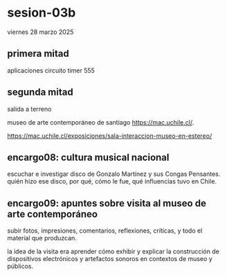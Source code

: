 # sesion-03b

viernes 28 marzo 2025

## primera mitad

aplicaciones circuito timer 555

## segunda mitad

salida a terreno

museo de arte contemporáneo de santiago <https://mac.uchile.cl/>.

<https://mac.uchile.cl/exposiciones/sala-interaccion-museo-en-estereo/>

## encargo08: cultura musical nacional

escuchar e investigar disco de Gonzalo Martínez y sus Congas Pensantes. quién hizo ese disco, por qué, cómo le fue, qué influencias tuvo en Chile.

## encargo09: apuntes sobre visita al museo de arte contemporáneo

subir fotos, impresiones, comentarios, reflexiones, críticas, y todo el material que produzcan.

la idea de la visita era aprender cómo exhibir y explicar la construcción de dispositivos electrónicos y artefactos sonoros en contextos de museo y públicos.
